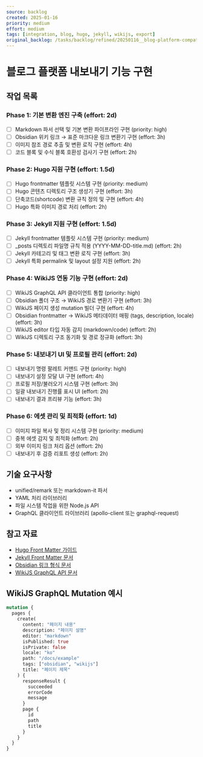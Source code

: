 ```yaml
---
source: backlog
created: 2025-01-16
priority: medium
effort: medium
tags: [integration, blog, hugo, jekyll, wikijs, export]
original_backlog: /tasks/backlog/refined/20250116__blog-platform-compatibility.md
---
```


# 블로그 플랫폼 내보내기 기능 구현

## 작업 목록

### Phase 1: 기본 변환 엔진 구축 (effort: 2d)
- [ ] Markdown 파서 선택 및 기본 변환 파이프라인 구현 (priority: high)
- [ ] Obsidian 위키 링크 → 표준 마크다운 링크 변환기 구현 (effort: 3h)
- [ ] 이미지 참조 경로 추출 및 변환 로직 구현 (effort: 4h)
- [ ] 코드 블록 및 수식 블록 호환성 검사기 구현 (effort: 2h)

### Phase 2: Hugo 지원 구현 (effort: 1.5d)
- [ ] Hugo frontmatter 템플릿 시스템 구현 (priority: medium)
- [ ] Hugo 콘텐츠 디렉토리 구조 생성기 구현 (effort: 3h)
- [ ] 단축코드(shortcode) 변환 규칙 정의 및 구현 (effort: 4h)
- [ ] Hugo 특화 이미지 경로 처리 (effort: 2h)

### Phase 3: Jekyll 지원 구현 (effort: 1.5d)
- [ ] Jekyll frontmatter 템플릿 시스템 구현 (priority: medium)
- [ ] _posts 디렉토리 파일명 규칙 적용 (YYYY-MM-DD-title.md) (effort: 2h)
- [ ] Jekyll 카테고리 및 태그 변환 로직 구현 (effort: 3h)
- [ ] Jekyll 특화 permalink 및 layout 설정 지원 (effort: 2h)

### Phase 4: WikiJS 연동 기능 구현 (effort: 2d)
- [ ] WikiJS GraphQL API 클라이언트 통합 (priority: high)
- [ ] Obsidian 폴더 구조 → WikiJS 경로 변환기 구현 (effort: 3h)
- [ ] WikiJS 페이지 생성 mutation 빌더 구현 (effort: 4h)
- [ ] Obsidian frontmatter → WikiJS 메타데이터 매핑 (tags, description, locale) (effort: 3h)
- [ ] WikiJS editor 타입 자동 감지 (markdown/code) (effort: 2h)
- [ ] WikiJS 디렉토리 구조 동기화 및 경로 정규화 (effort: 3h)

### Phase 5: 내보내기 UI 및 프로필 관리 (effort: 2d)
- [ ] 내보내기 명령 팔레트 커맨드 구현 (priority: high)
- [ ] 내보내기 설정 모달 UI 구현 (effort: 4h)
- [ ] 프로필 저장/불러오기 시스템 구현 (effort: 3h)
- [ ] 일괄 내보내기 진행률 표시 UI (effort: 2h)
- [ ] 내보내기 결과 프리뷰 기능 (effort: 3h)

### Phase 6: 에셋 관리 및 최적화 (effort: 1d)
- [ ] 이미지 파일 복사 및 정리 시스템 구현 (priority: medium)
- [ ] 중복 에셋 감지 및 최적화 (effort: 2h)
- [ ] 외부 이미지 링크 처리 옵션 (effort: 2h)
- [ ] 내보내기 후 검증 리포트 생성 (effort: 2h)

## 기술 요구사항
- unified/remark 또는 markdown-it 파서
- YAML 처리 라이브러리
- 파일 시스템 작업을 위한 Node.js API
- GraphQL 클라이언트 라이브러리 (apollo-client 또는 graphql-request)

## 참고 자료
- [Hugo Front Matter 가이드](https://gohugo.io/content-management/front-matter/)
- [Jekyll Front Matter 문서](https://jekyllrb.com/docs/front-matter/)
- [Obsidian 링크 형식 문서](https://help.obsidian.md/Linking+notes+and+files/Internal+links)
- [WikiJS GraphQL API 문서](https://docs.requarks.io/dev/api)

## WikiJS GraphQL Mutation 예시
```graphql
mutation {
  pages {
    create(
      content: "페이지 내용"
      description: "페이지 설명"
      editor: "markdown"
      isPublished: true
      isPrivate: false
      locale: "ko"
      path: "/docs/example"
      tags: ["obsidian", "wikijs"]
      title: "페이지 제목"
    ) {
      responseResult {
        succeeded
        errorCode
        message
      }
      page {
        id
        path
        title
      }
    }
  }
}
```
